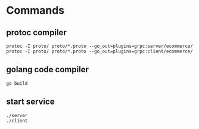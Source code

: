 
# Commands

## protoc compiler

```shell
protoc -I proto/ proto/*.proto --go_out=plugins=grpc:server/ecommerce/
protoc -I proto/ proto/*.proto --go_out=plugins=grpc:client/ecommerce/
```

## golang code compiler

```shell
go build
```

## start service

```shell
./server
./client
```
